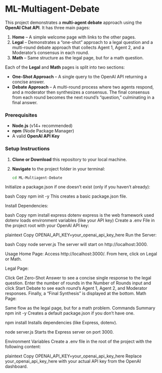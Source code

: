 # ML-Multiagent-Debate

This project demonstrates a **multi-agent debate** approach using the **OpenAI Chat API**. It has three main pages:

1. **Home** – A simple welcome page with links to the other pages.
2. **Legal** – Demonstrates a “one-shot” approach to a legal question and a multi-round debate approach that collects Agent 1, Agent 2, and a Moderator’s consensus in each round.
3. **Math** – Same structure as the legal page, but for a math question.

Each of the **Legal** and **Math** pages is split into two sections:
- **One-Shot Approach** – A single query to the OpenAI API returning a concise answer.
- **Debate Approach** – A multi-round process where two agents respond, and a moderator then synthesizes a consensus. The final consensus from each round becomes the next round’s “question,” culminating in a final answer.

### Prerequisites

- **Node.js** (v14+ recommended)
- **npm** (Node Package Manager)
- A valid **OpenAI API Key**

### Setup Instructions

1. **Clone or Download** this repository to your local machine.

2. **Navigate** to the project folder in your terminal:
   ```bash
   cd ML-Multiagent-Debate
Initialize a package.json if one doesn’t exist (only if you haven’t already):

bash
Copy
npm init -y
This creates a basic package.json file.

Install Dependencies:

bash
Copy
npm install express dotenv
express is the web framework used
dotenv loads environment variables (like your API key)
Create a .env File in the project root with your OpenAI API key:

plaintext
Copy
OPENAI_API_KEY=your_openai_api_key_here
Run the Server:

bash
Copy
node server.js
The server will start on http://localhost:3000.

Usage
Home Page:
Access http://localhost:3000/. From here, click on Legal or Math.

Legal Page:

Click Get Zero-Shot Answer to see a concise single response to the legal question.
Enter the number of rounds in the Number of Rounds input and click Start Debate to see each round’s Agent 1, Agent 2, and Moderator responses. Finally, a “Final Synthesis” is displayed at the bottom.
Math Page:

Same flow as the legal page, but for a math problem.
Commands Summary
npm init -y
Creates a default package.json if you don’t have one.

npm install
Installs dependencies (like Express, dotenv).

node server.js
Starts the Express server on port 3000.

Environment Variables
Create a .env file in the root of the project with the following content:

plaintext
Copy
OPENAI_API_KEY=your_openai_api_key_here
Replace your_openai_api_key_here with your actual API key from the OpenAI dashboard.
